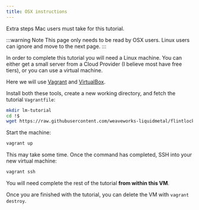 ```yaml
---
title: OSX instructions
---
```


Extra steps Mac users must take for this tutorial.

:::warning Note
This page only needs to be read by OSX users. Linux users can ignore and move
to the next page.
:::

In order to complete this tutorial you will need a Linux machine. You can either
get a small server from a Cloud Provider (I believe most have free tiers), or
you can use a virtual machine.

Here we will use [Vagrant][vagrant] and [VirtualBox][virtualbox].

Install both these tools, create a new working directory, and fetch the tutorial
`Vagrantfile`:

```bash
mkdir lm-tutorial
cd !$
wget https://raw.githubusercontent.com/weaveworks-liquidmetal/flintlock/main/Vagrantfile
```

Start the machine:

```bash
vagrant up
```

This may take some time. Once the command has completed, SSH into your new virtual
machine:

```bash
vagrant ssh
```

You will need complete the rest of the tutorial **from within this VM**.

Once you are finished with the tutorial, you can delete the VM with `vagrant destroy`.

[virtualbox]: https://www.virtualbox.org/wiki/Downloads
[vagrant]: https://www.vagrantup.com/downloads
